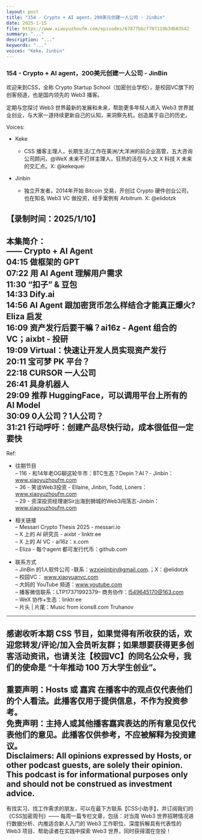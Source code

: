 ```yaml
---
layout: post
title: "154 - Crypto + AI agent，200美元创建一人公司 - JinBin"
date: 2025-1-15
file: https://www.xiaoyuzhoufm.com/episodes/67877bbcf787119b3d683542
summary: "..."
description: "..."
keywords: "..."
voices: "Keke，Jinbin"
---
```


### 154 - Crypto + AI agent，200美元创建一人公司 - JinBin

欢迎来到CSS，全称 Crypto Startup School（加密创业学校），是校园VC旗下的创客频道，也是国内领先的 Web3 播客。  

定期与您探讨 Web3 世界最新的发展和未来，帮助更多年轻人进入 Web3 世界就业创业，与大家一道持续更新自己的认知，来洞察先机，创造属于自己的历史。   

Voices:

- Keke
  + CSS 播客主理人，长期生活/工作在美洲/大洋洲的前企业高管，五大咨询公司顾问，@WeX 未来不打烊主理人，狂热的活在与人文 X 科技 X 未来的交汇点。X: @kekequei

- Jinbin
  + 独立开发者，2014年开始 Bitcoin 交易，开创过 Crypto 硬件创业公司，也在知名 Web3 VC 做投资，经手案例有 Arbitrum. X: @elidotzk

【录制时间：2025/1/10】
---------------------------------------------------
本集简介：  
—— Crypto + AI Agent  
04:15 做框架的 GPT  
07:22 用 AI Agent 理解用户需求  
11:30 “扣子” & 豆包  
14:33 Dify.ai  
14:56 AI Agent 跟加密货币怎么样结合才能真正爆火?Eliza 启发  
16:09 资产发行后要干嘛？ai16z - Agent 组合的VC；aixbt - 投研  
19:09 Virtual：快速让开发人员实现资产发行  
20:11 宝可梦 PK 平台？  
22:18 CURSOR 一人公司  
26:41 具身机器人  
29:09 推荐 HuggingFace，可以调用平台上所有的 AI Model  
30:09 0人公司？1人公司？  
31:21 行动呼吁：创建产品尽快行动，成本很低但一定要快  
---------------------------------------------------  
Ref:
   + 往期节目   
– 116 - 和14年老OG聊这轮牛市：BTC生态？Depin？AI？- Jinbin：www.xiaoyuzhoufm.com  
– 36 - 笑谈Web3投资 - Ellaine, Jinbin, Todd, Loners：www.xiaoyuzhoufm.com  
– 29 - 资深投资经理谢Sir出海到狮城的Web3闯荡志-Jinbin：www.xiaoyuzhoufm.com   

   + 相关链接    
– Messari Crypto Thesis 2025 - messari.io  
– X 上的 AI 研究员 - aixbt - linktr.ee  
– X 上的 AI VC - ai16z：x.com  
– Eliza - 每个agent 都可发行代币：github.com  

   + 联系方式  
– JinBin 的1人软件公司 -联系：wzxiejinbin@gmail.com.；X：@elidotzk  
– 校园VC： www.xiaoyuanvc.com  
– 大妈的 YouTube 频道：www.youtube.com  
– 播客微信联系：LTP17371992379– 商务协作：l549645170@163.com  
– WeX 协作+生态：linktr.ee  
– 片头 | 片尾：Music from icons8.com Truhanov  
---------------------------------------------------  
感谢收听本期 CSS 节目，如果觉得有所收获的话，欢迎您转发/评论/加入会员听友群；如果想要获得更多创客活动资讯，也请关注【校园VC】的同名公众号，我们的使命是 “十年推动 100 万大学生创业”。  
---------------------------------------------------  
重要声明：Hosts 或 嘉宾 在播客中的观点仅代表他们的个人看法。此播客仅用于提供信息，不作为投资参考。   
免责声明：主持人或其他播客嘉宾表达的所有意见仅代表他们的意见。此播客仅供参考，不应被解释为投资建议。  
Disclaimers: All opinions expressed by Hosts, or other podcast guests, are solely their opinion. This podcast is for informational purposes only and should not be construed as investment advice.  
---------------------------------------------------  
有找实习、找工作需求的朋友，可以在最下方联系【CSS小助手】，并订阅我们的《CSS加密周刊》—— 每周一篇专栏文章，包括：对当周 Web3 世界招聘情况进行数据分析、内推适合新人入门的 Web3 工作职位、深度拆解具有代表性的 Web3 项目、帮助读者在实践中探索 Web3 世界，同时获得潜在空投！

